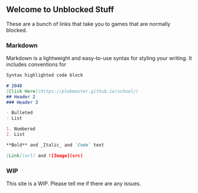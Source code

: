 ## Welcome to Unblocked Stuff

These are a bunch of links that take you to games that are normally blocked.

### Markdown

Markdown is a lightweight and easy-to-use syntax for styling your writing. It includes conventions for

```markdown
Syntax highlighted code block

# 2048
[Click Here](https://plebmaster.github.io/school/)
## Header 2
### Header 3

- Bulleted
- List

1. Numbered
2. List

**Bold** and _Italic_ and `Code` text

[Link](url) and ![Image](src)
```



### WIP

This site is a WIP. Please tell me if there are any issues.
